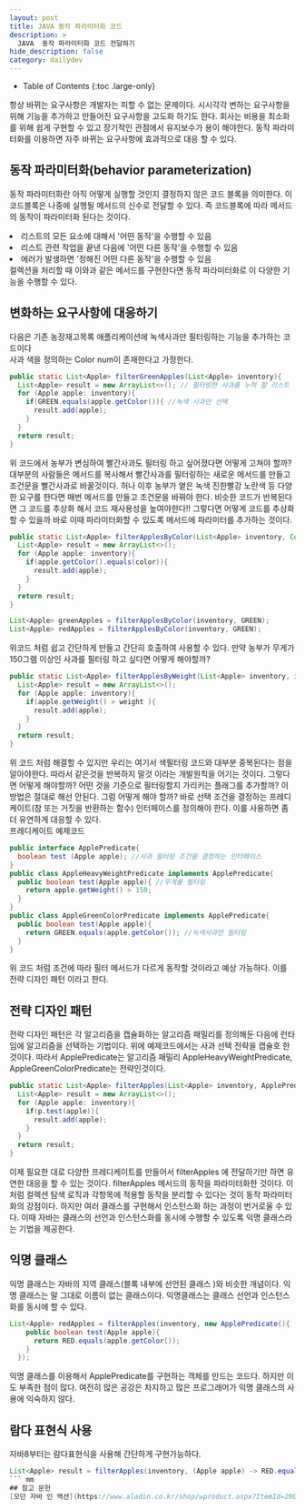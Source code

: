 ```yaml
---
layout: post
title: JAVA 동작 파라미터화 코드
description: >
  JAVA  동작 파라미터화 코드 전달하기
hide_description: false
category: dailydev
---
```



- Table of Contents
{:toc .large-only}

항상 바뀌는 요구사항은 개발자는 피할 수 없는 문제이다. 시시각각 변하는 요구사항을 위해 기능을 추가하고 만들어진 요구사항을 고도화 하기도 한다. 회사는 비용을 최소화를 위해 쉽게 구현할 수 있고 장기적인 관점에서 유지보수가 용이 해야한다. 동작 파라미터화를 이용하면 자주 바뀌는 요구사항에 효과적으로 대응 할 수 있다.

## 동작 파라미터화(behavior parameterization)
동작 파라미터화란 아직 어떻게 실행할 것인지 결정하지 않은 코드 블록을 의미한다.
이 코드블록은 나중에 실행될 메서드의 신수로 전달할 수 있다.
즉 코드블록에 따라 메서드의 동작이 파라미터화 된다는 것이다.
<li>리스트의 모든 요소에 대해서 '어떤 동작'을 수행할 수 있음</li>
<li>리스트 관련 작업을 끝낸 다음에 '어떤 다른 동작'을 수행할 수 있음</li>
<li>에러가 발생하면 '정해진 어떤 다른 동작'을 수행할 수 있음</li>
컬렉션을 처리할 때 이와과 같은  메서드를 구현한다면 동작 파라미터화로 이 다양한 기능을 수행할 수 있다.

## 변화하는 요구사항에 대응하기
다음은 기존 농장재고목록 애플리케이션에 녹색사과만 필터링하는 기능을 추가하는 코드이다
<br>사과 색을 정의하는 Color num이 존재한다고 가정한다.
```java
public static List<Apple> filterGreenApples(List<Apple> inventory){
  List<Apple> result = new ArrayList<>(); // 필터링한 사과를 누적 할 리스트
  for (Apple apple: inventory){
    if(GREEN.equals(apple.getColor()){ //녹색 사과만 선택
      result.add(apple);
    }
  }
  return result;
}
```

위 코드에서 농부가 변심하여 빨간사과도 필터링 하고 싶어졌다면 어떻게 고쳐야 할까?
대부분의 사람들은 메서드를 복사해서 빨간사과를 필터링하는 새로운 메서드를 만들고 조건문을 빨간사과로 바꿀것이다.
허나 이후 농부가 옅은 녹색 진한빨강 노란색 등 다양한 요구를 한다면 매번 메서드를 만들고 조건문을 바꿔야 한다.
비슷한 코드가 반복된다면 그 코드를 추상화 해서 코드 재사용성을 높여야한다!!
그렇다면 어떻게 코드를 추상화할 수 있을까 바로 이때 파라미터화할 수 있도록 메서드에 파라미터를 추가하는 것이다.

```java
public static List<Apple> filterApplesByColor(List<Apple> inventory, Color color){
  List<Apple> result = new ArrayList<>(); 
  for (Apple apple: inventory){
    if(apple.getColor().equals(color)){ 
      result.add(apple);
    }
  }
  return result;
}
```

```java
List<Apple> greenApples = filterApplesByColor(inventory, GREEN);
List<Apple> redApples = filterApplesByColor(inventory, GREEN);
```
위코드 처럼 쉽고 간단하게 만들고 간단히 호출하여 사용할 수 있다.
만약 농부가 무게가 150그램 이상인 사과를 필터링 하고 싶다면 어떻게 해야할까?

```java
public static List<Apple> filterApplesByWeight(List<Apple> inventory, int weight){
  List<Apple> result = new ArrayList<>(); 
  for (Apple apple: inventory){
    if(apple.getWeight() > weight ){ 
      result.add(apple);
    }
  }
  return result;
}
```
위 코드 처럼 해결할 수 있지만 우리는 여기서 색필터링 코드와 대부분 중복된다는 점을 알아야한다.
따라서 같은것을 반복하지 말것 이라는 개발원칙을 어기는 것이다. 그렇다면 어떻게 해야할까?
어떤 것을 기준으로 필터링할지 가리키는 플래그를 추가할까? 이 방법은 절대로 해선 안된다.
그럼 어떻게 해야 할까? 바로 선택 조건을 결정하는 프레디케이트(참 또는 거짓을 반환하는 함수) 인터페이스를 정의해야 한다. 
이를 사용하면 좀더 유연하게 대응할 수 있다.<br>
프레디케이트 예제코드
```java
public interface ApplePredicate{
  boolean test (Apple apple); //사과 필터링 조건을 결정하는 인터페이스 
}
public class AppleHeavyWeightPredicate implements ApplePredicate{
  public boolean test(Apple apple){ //무게를 필터링
    return apple.getWeight() > 150;
  }
}
public class AppleGreenColorPredicate implements ApplePredicate{
  public boolean test(Apple apple){
    return GREEN.equals(apple.getColor()); //녹색사과만 필터링
  }
}
```
위 코드 처럼 조건에 따라 필터 메서드가 다르게 동작할 것이라고 예상 가능하다. 이를 전략 디자인 패턴 이라고 한다.

## 전략 디자인 패턴
전략 디자인 패턴은 각 알고리즘을 캡슐화하는 알고리즘 패밀리를 정의해둔 다음에 런타임에 알고리즘을 선택하는 기법이다.
위에 예제코드에서는 사과 선택 전략을 캡슐호 한것이다. 따라서 ApplePredicate는 알고리즘 패밀리
AppleHeavyWeightPredicate, AppleGreenColorPredicate는 전략인것이다.

```java
public static List<Apple> filterApples(List<Apple> inventory, ApplePredicate p){
  List<Apple> result = new ArrayList<>(); 
  for (Apple apple: inventory){
    if(p.test(apple)){ 
      result.add(apple);
    }
  }
  return result;
}
```
이제  필요한 대로 다양한 프레디케이트를 만들어서 filterApples 에 전달하기만 하면 유연한 대응을 할 수 있는 것이다.
filterApples 메서드의 동작을 파라미터화한 것이다. 이처럼 컬렉션 탐색 로직과 각항목에 적용할 동작을 분리할 수 있다는 것이 동작 파라미터화의 강점이다.
하지만 여러 클래스를 구현해서 인스턴스화 하는 과정이 번거로울 수 있다. 이때 자바는 클래스의 선언과 인스턴스화를 동시에 수행할 수 있도록 
익명 클래스라는 기법을 제공한다.

## 익명 클래스 
익명 클래스는 자바의 지역 클래스(블록 내부에 선언된 클래스 )와 비슷한 개념이다.
익명 클래스는 말 그대로 이름이 없는 클래스이다. 익명클래스는 클래스 선언과 인스턴스화를 동시에 할 수 있다.
```java
List<Apple> redApples = filterApples(inventory, new ApplePredicate(){
    public boolean test(Apple apple){
      return RED.equals(apple.getColor());
    }
  });
```
익명 클래스를 이용해서 ApplePredicate를 구현하는 객체를 만드는 코드다.
하지만 이도 부족한 점이 많다. 여전히 많은 공강은 차지하고 많은 프로그래머가 익명 클래스의 사용에 익숙하지 않다.

## 람다 표현식 사용
자바8부터는 람다표현식을 사용해 간단하게 구현가능하다.
```java
List<Apple> result = filterApples(inventory, (Apple apple) -> RED.equals(apple.getColor()));
``` mm
## 참고 문헌
[모던 자바 인 액션](https://www.aladin.co.kr/shop/wproduct.aspx?ItemId=200069290)
